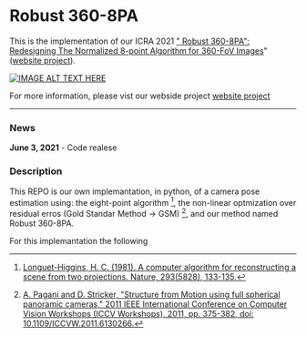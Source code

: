 # Robust 360-8PA

This is the implementation of our ICRA 2021 ["
Robust 360-8PA": Redesigning The Normalized 8-point Algorithm
for 360-FoV Images](https://arxiv.org/abs/2104.10900)" ([website project](https://enriquesolarte.github.io/robust_360_8pa/)).


[![IMAGE ALT TEXT HERE](.assets/intro.png)](https://drive.google.com/file/d/1qSuaWtE9uO62hN8XR8Gxa4KDCfVfeDzt/preview)


For more information, please vist our webside project [website project](https://enriquesolarte.github.io/robust_360_8pa/)

---
### News
**June 3, 2021** - Code realese 


### Description

This REPO is our own implemantation, in python, of a camera pose estimation using: the eight-point algorithm [^1], the non-linear optmization over residual erros (Gold Standar Method -> GSM) [^2], and our method named Robust 360-8PA.

For this implemantation the following 

[^1]: [Longuet-Higgins, H. C. (1981). A computer algorithm for reconstructing a scene from two projections. Nature, 293(5828), 133-135.](https://www.nature.com/articles/293133a0)

[^2]: [A. Pagani and D. Stricker, "Structure from Motion using full spherical panoramic cameras," 2011 IEEE International Conference on Computer Vision Workshops (ICCV Workshops), 2011, pp. 375-382, doi: 10.1109/ICCVW.2011.6130266.](10.1109/ICCVW.2011.6130266)
